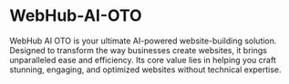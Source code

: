 # WebHub-AI-OTO
WebHub AI OTO is your ultimate AI-powered website-building solution. Designed to transform the way businesses create websites, it brings unparalleled ease and efficiency. Its core value lies in helping you craft stunning, engaging, and optimized websites without technical expertise.
